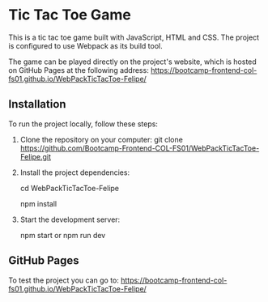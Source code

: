 # Tic Tac Toe Game

This is a tic tac toe game built with JavaScript, HTML and CSS. The project is configured to use Webpack as its build tool.

The game can be played directly on the project's website, which is hosted on GitHub Pages at the following address: https://bootcamp-frontend-col-fs01.github.io/WebPackTicTacToe-Felipe/

## Installation

To run the project locally, follow these steps:

1. Clone the repository on your computer: git clone https://github.com/Bootcamp-Frontend-COL-FS01/WebPackTicTacToe-Felipe.git

2. Install the project dependencies:

    cd WebPackTicTacToe-Felipe
    
    npm install

3. Start the development server:

    npm start or npm run dev

## GitHub Pages

To test the project you can go to: https://bootcamp-frontend-col-fs01.github.io/WebPackTicTacToe-Felipe/
